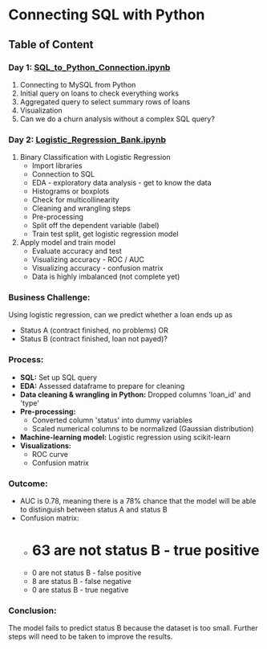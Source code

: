 # Connecting SQL with Python

## Table of Content

### Day 1:  [SQL_to_Python_Connection.ipynb](https://github.com/aranaxa/IronAxana/blob/main/Week_4/Beautiful_Repo_and_Readme/SQL_to_Python_Connection.ipynb)

1. Connecting to MySQL from Python
2. Initial query on loans to check everything works
3. Aggregated query to select summary rows of loans
4. Visualization
5. Can we do a churn analysis without a complex SQL query?

### Day 2: [Logistic_Regression_Bank.ipynb](https://github.com/aranaxa/IronAxana/blob/main/Week_4/Beautiful_Repo_and_Readme/Logistic_Regression_Bank.ipynb)

1. Binary Classification with Logistic Regression
	* Import libraries
	* Connection to SQL
	* EDA - exploratory data analysis - get to know the data
	* Histograms or boxplots
	* Check for multicollinearity
	* Cleaning and wrangling steps
	* Pre-processing
	* Split off the dependent variable (label)
	* Train test split, get logistic regression model
2.  Apply model and train model
	* Evaluate accuracy and test
	* Visualizing accuracy - ROC / AUC
	* Visualizing accuracy - confusion matrix
	* Data is highly imbalanced (not complete yet)


### Business Challenge:

Using logistic regression, can we predict whether a loan ends up as 
* Status A (contract finished, no problems) OR
* Status B (contract finished, loan not payed)?

### Process:
* **SQL:** Set up SQL query
* **EDA:** Assessed dataframe to prepare for cleaning
* **Data cleaning & wrangling in Python:** Dropped columns 'loan_id' and 'type'
* **Pre-processing:** 
	- Converted column 'status' into dummy variables
	- Scaled numerical columns to be normalized (Gaussian distribution)
* **Machine-learning model:** Logistic regression using scikit-learn
* **Visualizations:**
	- ROC curve
	- Confusion matrix

### Outcome:
* AUC is 0.78, meaning there is a 78% chance that the model will be able to distinguish between status A and status B
* Confusion matrix:
	- # 63 are not status B - true positive
	- 0 are not status B - false positive
	- 8 are status B - false negative
	- 0 are status B - true negative

### Conclusion:
The model fails to predict status B because the dataset is too small. Further steps will need to be taken to improve the results.




